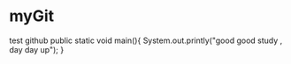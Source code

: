 # myGit
test github
public static void main(){
  System.out.printly("good good study , day day up");
}
